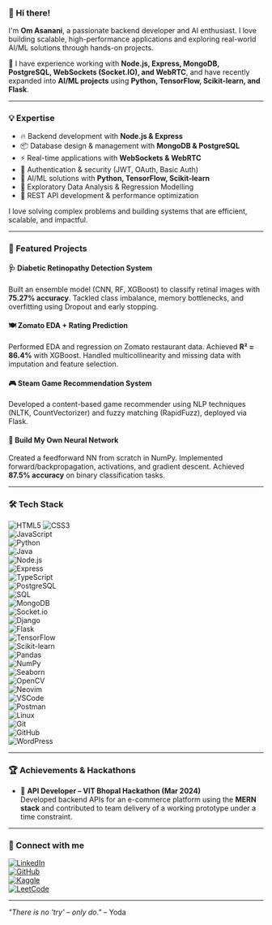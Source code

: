 ### 🌟 Hi there!  

I'm **Om Asanani**, a passionate backend developer and AI enthusiast. I love building scalable, high-performance applications and exploring real-world AI/ML solutions through hands-on projects.

🚀 I have experience working with **Node.js, Express, MongoDB, PostgreSQL, WebSockets (Socket.IO), and WebRTC**, and have recently expanded into **AI/ML projects** using **Python, TensorFlow, Scikit-learn, and Flask**.

---

### 💡 Expertise  

- 🔥 Backend development with **Node.js & Express**  
- 📦 Database design & management with **MongoDB & PostgreSQL**  
- ⚡ Real-time applications with **WebSockets & WebRTC**  
- 🔐 Authentication & security (JWT, OAuth, Basic Auth)  
- 🧠 AI/ML solutions with **Python, TensorFlow, Scikit-learn**  
- 🧪 Exploratory Data Analysis & Regression Modelling  
- 🚀 REST API development & performance optimization  

I love solving complex problems and building systems that are efficient, scalable, and impactful.

---

### 🧠 Featured Projects

#### 🩺 Diabetic Retinopathy Detection System  
Built an ensemble model (CNN, RF, XGBoost) to classify retinal images with **75.27% accuracy**. Tackled class imbalance, memory bottlenecks, and overfitting using Dropout and early stopping.

#### 🍽️ Zomato EDA + Rating Prediction  
Performed EDA and regression on Zomato restaurant data. Achieved **R² = 86.4%** with XGBoost. Handled multicollinearity and missing data with imputation and feature selection.

#### 🎮 Steam Game Recommendation System  
Developed a content-based game recommender using NLP techniques (NLTK, CountVectorizer) and fuzzy matching (RapidFuzz), deployed via Flask.

#### 🧠 Build My Own Neural Network  
Created a feedforward NN from scratch in NumPy. Implemented forward/backpropagation, activations, and gradient descent. Achieved **87.5% accuracy** on binary classification tasks.

---

### 🛠 Tech Stack  

![HTML5](https://img.shields.io/badge/HTML5-E34F26?style=for-the-badge&logo=html5&logoColor=white)  ![CSS3](https://img.shields.io/badge/CSS3-1572B6?style=for-the-badge&logo=css3&logoColor=white)  
![JavaScript](https://img.shields.io/badge/JavaScript-F7DF1E?style=for-the-badge&logo=javascript&logoColor=black)  
![Python](https://img.shields.io/badge/Python-3776AB?style=for-the-badge&logo=python&logoColor=white)  
![Java](https://img.shields.io/badge/Java-007396?style=for-the-badge&logo=java&logoColor=white)  
![Node.js](https://img.shields.io/badge/Node.js-43853D?style=for-the-badge&logo=node.js&logoColor=white)  
![Express](https://img.shields.io/badge/Express-000000?style=for-the-badge&logo=express&logoColor=white)  
![TypeScript](https://img.shields.io/badge/TypeScript-3178C6?style=for-the-badge&logo=typescript&logoColor=white)  
![PostgreSQL](https://img.shields.io/badge/PostgreSQL-336791?style=for-the-badge&logo=postgresql&logoColor=white)  
![SQL](https://img.shields.io/badge/SQL-4479A1?style=for-the-badge&logo=postgresql&logoColor=white)  
![MongoDB](https://img.shields.io/badge/MongoDB-4EA94B?style=for-the-badge&logo=mongodb&logoColor=white)  
![Socket.io](https://img.shields.io/badge/Socket.io-010101?style=for-the-badge&logo=socket.io&logoColor=white)  
![Django](https://img.shields.io/badge/Django-092E20?style=for-the-badge&logo=django&logoColor=white)  
![Flask](https://img.shields.io/badge/Flask-000000?style=for-the-badge&logo=flask&logoColor=white)  
![TensorFlow](https://img.shields.io/badge/TensorFlow-FF6F00?style=for-the-badge&logo=tensorflow&logoColor=white)  
![Scikit-learn](https://img.shields.io/badge/Scikit--learn-F7931E?style=for-the-badge&logo=scikitlearn&logoColor=white)  
![Pandas](https://img.shields.io/badge/Pandas-150458?style=for-the-badge&logo=pandas&logoColor=white)  
![NumPy](https://img.shields.io/badge/NumPy-013243?style=for-the-badge&logo=numpy&logoColor=white)  
![Seaborn](https://img.shields.io/badge/Seaborn-0099C6?style=for-the-badge&logo=seaborn&logoColor=white)  
![OpenCV](https://img.shields.io/badge/OpenCV-5C3EE8?style=for-the-badge&logo=opencv&logoColor=white)  
![Neovim](https://img.shields.io/badge/Neovim-57A143?style=for-the-badge&logo=neovim&logoColor=white)  
![VSCode](https://img.shields.io/badge/VSCode-007ACC?style=for-the-badge&logo=visualstudiocode&logoColor=white)  
![Postman](https://img.shields.io/badge/Postman-FF6C37?style=for-the-badge&logo=postman&logoColor=white)  
![Linux](https://img.shields.io/badge/Linux-FCC624?style=for-the-badge&logo=linux&logoColor=black)  
![Git](https://img.shields.io/badge/Git-F05032?style=for-the-badge&logo=git&logoColor=white)  
![GitHub](https://img.shields.io/badge/GitHub-181717?style=for-the-badge&logo=github&logoColor=white)  
![WordPress](https://img.shields.io/badge/WordPress-21759B?style=for-the-badge&logo=wordpress&logoColor=white)  

---

### 🏆 Achievements & Hackathons  

- 🥇 **API Developer – VIT Bhopal Hackathon (Mar 2024)**  
  Developed backend APIs for an e-commerce platform using the **MERN stack** and contributed to team delivery of a working prototype under a time constraint.

---

### 📢 Connect with me  

[![LinkedIn](https://img.shields.io/badge/LinkedIn-0A66C2?style=for-the-badge&logo=linkedin&logoColor=white)](https://linkedin.com/in/om-asanani)  
[![GitHub](https://img.shields.io/badge/GitHub-181717?style=for-the-badge&logo=github&logoColor=white)](https://github.com/LILCOOTS)  
[![Kaggle](https://img.shields.io/badge/Kaggle-20BEFF?style=for-the-badge&logo=kaggle&logoColor=white)](https://www.kaggle.com/omasanani)  
[![LeetCode](https://img.shields.io/badge/LeetCode-FFA116?style=for-the-badge&logo=leetcode&logoColor=white)](https://leetcode.com/u/MaulanaDelRey/)  

---

_"There is no 'try' – only do."_ – Yoda
